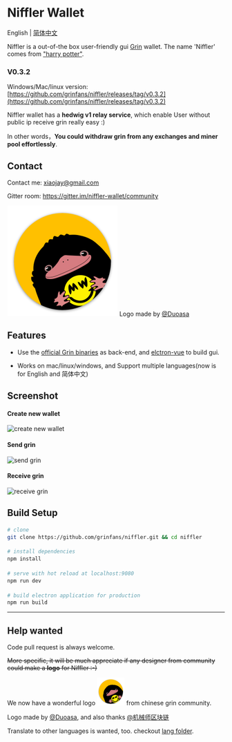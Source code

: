 # Niffler Wallet

English | [简体中文](./README.zh-CN.md)

Niffler is a out-of-the box user-friendly gui [Grin](https://github.com/mimblewimble/grin) wallet.
The name 'Niffler' comes from ["harry potter"](https://harrypotter.fandom.com/wiki/Niffler).

### V0.3.2

Windows/Mac/linux version:[https://github.com/grinfans/niffler/releases/tag/v0.3.2](https://github.com/grinfans/niffler/releases/tag/v0.3.2)

Niffler wallet has a **hedwig v1 relay service**, which enable User without public ip receive grin really easy :)

In other words，**You could withdraw grin from any exchanges and miner pool effortlessly**.


## Contact

Contact me: xiaojay@gmail.com

Gitter room: https://gitter.im/niffler-wallet/community


<img src="/src/renderer/assets/logo.png" width="256"> Logo made by [@Duoasa](https://weibo.com/u/3197271025)

## Features

* Use the [official Grin binaries](https://github.com/mimblewimble/grin/releases) as back-end, and [elctron-vue](https://github.com/SimulatedGREG/electron-vue) to build gui.

* Works on mac/linux/windows, and Support multiple languages(now is for English and 简体中文)

## Screenshot

#### Create new wallet

![create new wallet](https://media.giphy.com/media/IeuEOtJvxCLqqiCCyr/giphy.gif)

#### Send grin


![send grin](https://media.giphy.com/media/LO2sAR3HmocCdbTwEh/giphy.gif)

#### Receive grin
![receive grin](https://media.giphy.com/media/iFbSw9rhh5fGVSzyZf/giphy.gif)


## Build Setup

``` bash
# clone
git clone https://github.com/grinfans/niffler.git && cd niffler

# install dependencies
npm install

# serve with hot reload at localhost:9080
npm run dev

# build electron application for production
npm run build


```

---

## Help wanted

Code pull request is always welcome.

~~More specific, it will be much appreciate if any designer from community could make a **logo** for Niffler :-)~~

We now have a wonderful logo <img src="/src/renderer/assets/logo.png" width="64"> from chinese grin community.

Logo made by [@Duoasa](https://weibo.com/u/3197271025), and also thanks [@机械师区块链](https://weibo.com/u/6318956004)

Translate to other languages is wanted, too. checkout [lang folder](https://github.com/grinfans/niffler/tree/master/src/lang).
